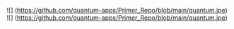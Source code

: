 ![] (https://github.com/quantum-apps/Primer_Repo/blob/main/quantum.jpe)
![] (https://github.com/quantum-apps/Primer_Repo/blob/main/quantum.jpe)
